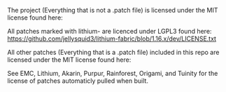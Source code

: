 The project (Everything that is not a .patch file) is licensed under the MIT license found here: 

All patches marked with lithium- are licenced under LGPL3 found here: https://github.com/jellysquid3/lithium-fabric/blob/1.16.x/dev/LICENSE.txt

All other patches (Everything that is a .patch file) included in this repo are licensed under the MIT license found here:

See EMC, Lithium, Akarin, Purpur, Rainforest, Origami, and Tuinity for the license of patches automaticly pulled when built.
